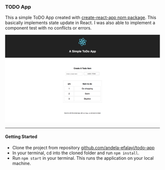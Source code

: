 ### TODO App
This a simple ToDO App created with [create-react-app npm package](https://github.com/facebookincubator/create-react-app). This basically implements state update in React. I was also able to implement a component test with no conflicts or errors.

![Alt todoapp](/todo-app.png?raw=true "Screenshot")

***
#### Getting Started

- Clone the project from repository [github.com/andela-efalayi/todo-app](https://github.com/andela-efalayi/todo-app)
- In your terminal, cd into the cloned folder and run `npm install`.
- Run `npm start` in your terminal. This runs the application on your local machine.
